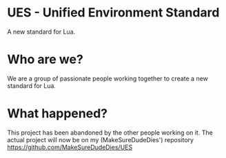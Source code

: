 # UES - Unified Environment Standard
A new standard for Lua.

# Who are we?
We are a group of passionate people working together to create a new standard for Lua.

# What happened?
This project has been abandoned by the other people working on it. The actual project will now be on my (MakeSureDudeDies') repository https://github.com/MakeSureDudeDies/UES
